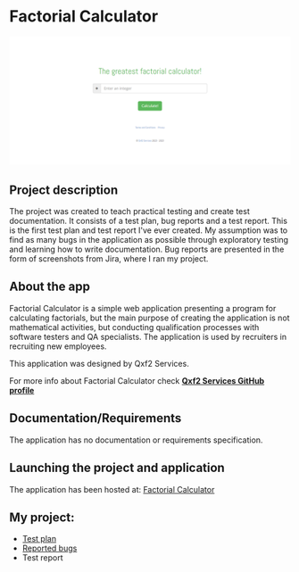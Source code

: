 # **Factorial Calculator**
![Factorial Calculator](https://github.com/pawelhachula/Factorial_Calculator/blob/main/Bugs%20Reports/Factorial_calculator.png)



## Project description
The project was created to teach practical testing and create test documentation. It consists of a test plan, bug reports and a test report. This is the first test plan and test report I've ever created. My assumption was to find as many bugs in the application as possible through exploratory testing and learning how to write documentation. Bug reports are presented in the form of screenshots from Jira, where I ran my project.


## About the app
Factorial Calculator is a simple web application presenting a program for calculating factorials, but the main purpose of creating the application is not mathematical activities, but conducting qualification processes with software testers and QA specialists. The application is used by recruiters in recruiting new employees.

This application was designed by Qxf2 Services.

For more info about Factorial Calculator check **[Qxf2 Services GitHub profile](https://github.com/qxf2/qa-interview-web-application/blob/master/README.md)**
 
## Documentation/Requirements
The application has no documentation or requirements specification.



## Launching the project and application
The application has been hosted at:  [Factorial Calculator](https://qainterview.pythonanywhere.com)

## My project:
* [Test plan](https://github.com/pawelhachula/Factorial_Calculator/blob/main/Test%20Plan.pdf)
* [Reported bugs]()
* Test report
